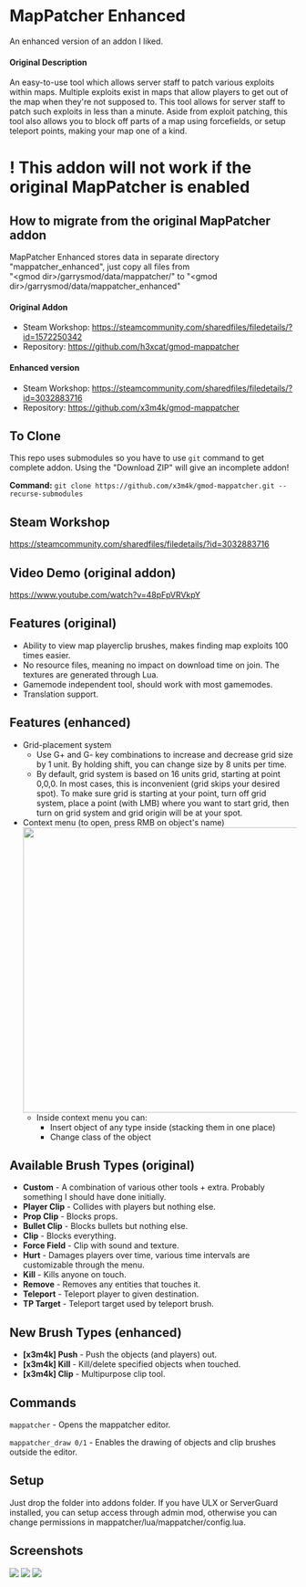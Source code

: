 # MapPatcher Enhanced
An enhanced version of an addon I liked.
#### Original Description
An easy-to-use tool which allows server staff to patch various exploits within maps.
Multiple exploits exist in maps that allow players to get out of the map when they're not supposed to. This tool allows for server staff to patch such exploits in less than a minute. Aside from exploit patching, this tool also allows you to block off parts of a map using forcefields, or setup teleport points, making your map one of a kind.

# ! This addon will not work if the original MapPatcher is enabled
## How to migrate from the original MapPatcher addon
MapPatcher Enhanced stores data in separate directory "mappatcher_enhanced", just copy all files from<br>"\<gmod dir>/garrysmod/data/mappatcher/" to "\<gmod dir>/garrysmod/data/mappatcher_enhanced"

#### Original Addon
* Steam Workshop: https://steamcommunity.com/sharedfiles/filedetails/?id=1572250342
* Repository: https://github.com/h3xcat/gmod-mappatcher

#### Enhanced version
* Steam Workshop: https://steamcommunity.com/sharedfiles/filedetails/?id=3032883716
* Repository: https://github.com/x3m4k/gmod-mappatcher

## To Clone
This repo uses submodules so you have to use `git` command to get complete addon. Using the "Download ZIP" will give an incomplete addon!

**Command:** `git clone https://github.com/x3m4k/gmod-mappatcher.git --recurse-submodules`

## Steam Workshop

https://steamcommunity.com/sharedfiles/filedetails/?id=3032883716

## Video Demo (original addon)
https://www.youtube.com/watch?v=48pFpVRVkpY

## Features (original)

* Ability to view map playerclip brushes, makes finding map exploits 100 times easier.
* No resource files, meaning no impact on download time on join. The textures are generated through Lua.
* Gamemode independent tool, should work with most gamemodes.
* Translation support.

## Features (enhanced)
* Grid-placement system
  * Use G+ and G- key combinations to increase and decrease grid size by 1 unit. By holding shift, you can change size by 8 units per time.
  * By default, grid system is based on 16 units grid, starting at point 0,0,0. In most cases, this is inconvenient (grid skips your desired spot). To make sure grid is starting at your point, turn off grid system, place a point (with LMB) where you want to start grid, then turn on grid system and grid origin will be at your spot. 
* Context menu (to open, press RMB on object's name)<br><img width="500" src="https://i.imgur.com/FkaC6pw.png">
  * Inside context menu you can:
    * Insert object of any type inside (stacking them in one place)
    * Change class of the object

## Available Brush Types (original)

* **Custom** - A combination of various other tools + extra. Probably something I should have done initially.
* **Player Clip** - Collides with players but nothing else.
* **Prop Clip** - Blocks props.
* **Bullet Clip** - Blocks bullets but nothing else.
* **Clip** - Blocks everything.
* **Force Field** - Clip with sound and texture.
* **Hurt** - Damages players over time, various time intervals are customizable through the menu.
* **Kill** - Kills anyone on touch.
* **Remove** - Removes any entities that touches it.
* **Teleport** - Teleport player to given destination.
* **TP Target** - Teleport target used by teleport brush. 

## New Brush Types (enhanced)
* **[x3m4k] Push** - Push the objects (and players) out.
* **[x3m4k] Kill** - Kill/delete specified objects when touched.
* **[x3m4k] Clip** - Multipurpose clip tool.

## Commands

`mappatcher` - Opens the mappatcher editor.

`mappatcher_draw 0/1` - Enables the drawing of objects and clip brushes outside the editor.

## Setup

Just drop the folder into addons folder. If you have ULX or ServerGuard installed, you can setup access through admin mod, otherwise you can change permissions in mappatcher/lua/mappatcher/config.lua.

## Screenshots

![](https://i.imgur.com/lbOL3GR.png)
![](https://i.imgur.com/NNwDeBc.png)
![](https://i.imgur.com/Jgmj4So.png)
